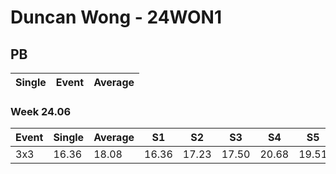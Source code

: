 # Duncan Wong - 24WON1

## PB
|Single|Event|Average|
|----|----|----|
### Week 24.06
|Event|Single|Average|S1|S2|S3|S4|S5|
|-----|-------|------|--|--|--|--|--|
|3x3|16.36|18.08|16.36|17.23|17.50|20.68|19.51|
